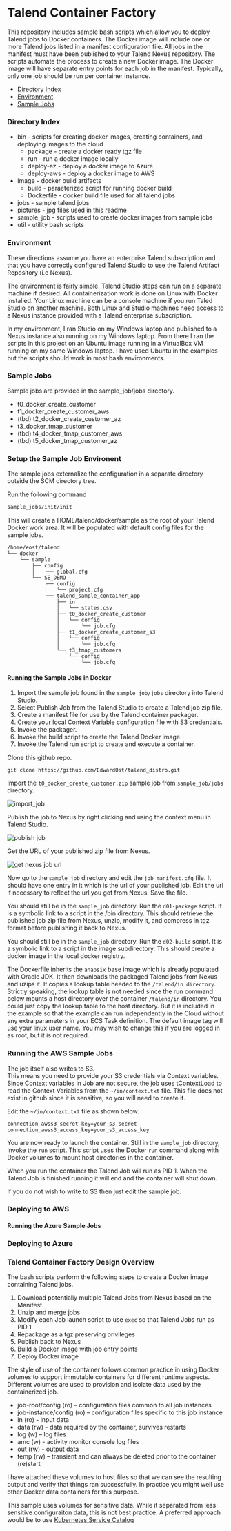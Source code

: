 # Talend Container Factory

This repository includes sample bash scripts which allow you to deploy Talend jobs to Docker containers.
The Docker image will include one or more Talend jobs listed in a manifest configuration file.
All jobs in the manifest must have been published to your Talend Nexus repository.
The scripts automate the process to create a new Docker image.
The Docker image will have separate entry points for each job in the manifest.
Typically, only one job should be run per container instance.

* [Directory Index](#directory-index)
* [Environment](#environment)
* [Sample Jobs](#sample-jobs)

### Directory Index

* bin - scripts for creating docker images, creating containers, and deploying images to the cloud
    * package - create a docker ready tgz file
    * run - run a docker image locally
    * deploy-az - deploy a docker image to Azure
    * deploy-aws - deploy a docker image to AWS
* image - docker build artifacts
    * build - paraeterized script for running docker build
    * Dockerfile - docker build file used for all talend jobs
* jobs - sample talend jobs
* pictures - jpg files used in this readme
* sample_job - scripts used to create docker images from sample jobs
* util - utility bash scripts

### Environment

These directions assume you have an enterprise Talend subscription and that you have correctly configured Talend Studio to use the Talend Artifact Repository (i.e Nexus).

The environment is fairly simple.
Talend Studio steps can run on a separate machine if desired.
All containerization work is done on Linux with Docker installed.
Your Linux machine can be a console machine if you run Taled Studio on another machine.
Both Linux and Studio machines need access to a Nexus instance provided with a Talend enterprise subscription.

In my environment, I ran Studio on my Windows laptop and published to a Nexus instance also running on my Windows laptop.
From there I ran the scripts in this project on an Ubuntu image running in a VirtualBox VM running on my same Windows laptop.
I have used Ubuntu in the examples but the scripts should work in most bash environments.


### Sample Jobs

Sample jobs are provided in the sample_job/jobs directory.

* t0_docker_create_customer
* t1_docker_create_customer_aws
* (tbd) t2_docker_create_customer_az
* t3_docker_tmap_customer
* (tbd) t4_docker_tmap_customer_aws
* (tbd) t5_docker_tmap_customer_az

### Setup the Sample Job Environent

The sample jobs externalize the configuration in a separate directory outside the SCM directory tree.

Run the following command

````bash
sample_jobs/init/init
````

This will create a HOME/talend/docker/sample as the root of your Talend Docker work area.
It will be populated with default config files for the sample jobs.

````
/home/eost/talend
└── docker
    └── sample
        ├── config
        │   └── global.cfg
        └── SE_DEMO
            ├── config
            │   └── project.cfg
            └── talend_sample_container_app
                ├── in
                │   └── states.csv
                ├── t0_docker_create_customer
                │   └── config
                │       └── job.cfg
                ├── t1_docker_create_customer_s3
                │   └── config
                │       └── job.cfg
                └── t3_tmap_customers
                    └── config
                        └── job.cfg
````

#### Running the Sample Jobs in Docker

1.  Import the sample job found in the `sample_job/jobs` directory into Talend Studio. 
2.  Select Publish Job from the Talend Studio to create a Talend job zip file.
3.  Create a manifest file for use by the Talend container packager.
4.  Create your local Context Variable configuration file with S3 credentials.
5.  Invoke the packager.
6.  Invoke the build script to create the Talend Docker image.
7.  Invoke the Talend run script to create and execute a container.

Clone this github repo.

    git clone https://github.com/EdwardOst/talend_distro.git

Import the `t0_docker_create_customer.zip` sample job from `sample_job/jobs` directory.

![import_job](pictures/00_import_job_a.png)

Publish the job to Nexus by right clicking and using the context menu in Talend Studio.

![publish job](pictures/01_publish_job.png)

Get the URL of your published zip file from Nexus.

![get nexus job url](pictures/02_nexus_get_job_url.png)

Now go to the `sample_job` directory and edit the `job_manifest.cfg` file.
It should have one entry in it which is the url of your published job.
Edit the url if necessary to reflect the url you got from Nexus.  Save the file.

You should still be in the `sample_job` directory.
Run the `d01-package` script.  It is a symbolic link to a script in the /bin directory.
This should retrieve the published job zip file from Nexus, unzip, modify it, and compress in tgz format before publishing it back to Nexus.
 
You should still be in the `sample_job` directory.
Run the `d02-build` script.  It is a symbolic link to a script in the image subdirectory.
This should create a docker image in the local docker registry.

The Dockerfile inherits the `anapsix` base image which is already populated with Oracle JDK.
It then downloads the packaged Talend jobs from Nexus and uzips it.
It copies a lookup table needed to the `/talend/in directory`.
Strictly speaking, the lookup table is not needed since the run command below mounts a host directory over the container `/talend/in` directory.
You could just copy the lookup table to the host directory.
But it is included in the example so that the example can run independently in the Cloud without any extra parameters in your ECS Task definition.
The default image tag will use your linux user name.  You may wish to change this if you are logged in as root, but it is not required.

### Running the AWS Sample Jobs

The job itself also writes to S3.  
This means you need to provide your S3 credentials via Context variables.
Since Context variables in Job are not secure, the job uses tContextLoad to read the Context Variables from the `~/in/context.txt` file.
This file does not exist in github since it is sensitive, so you will need to create it.

Edit the `~/in/context.txt` file as shown below.

    connection_awss3_secret_key=your_s3_secret
    connection_awss3_access_key=your_s3_access_key

You are now ready to launch the container.  Still in the `sample_job` directory, invoke the `run` script.  This script uses the Docker `run` command along with Docker volumes to mount host directories in the container.

When you run the container the Talend Job will run as PID 1.  When the Talend Job is finished running it will end and the container will shut down.

If you do not wish to write to S3 then just edit the sample job.

### Deploying to AWS

#### Running the Azure Sample Jobs

### Deploying to Azure

### Talend Container Factory Design Overview

The bash scripts perform the following steps to create a Docker image containing Talend jobs.

1.  Download potentially multiple Talend Jobs from Nexus based on the Manifest.
2.  Unzip and merge jobs
3.  Modify each Job launch script to use `exec` so that Talend Jobs run as PID 1
4.  Repackage as a tgz preserving privileges
5.  Publish back to Nexus
6.  Build a Docker image with job entry points
7.  Deploy Docker image

The style of use of the container follows common practice in using Docker volumes to support immutable containers for different runtime aspects.
Different volumes are used to provision and isolate data used by the containerized job.

* job-root/config (ro) – configuration files common to all job instances
* job-instance/config (ro) – configuration files specific to this job instance
* in (ro) - input data
* data (rw) – data required by the container, survives restarts
* log (w) – log files
* amc (w) - activity monitor console log files
* out (rw) - output data
* temp (rw) – transient and can always be deleted prior to the container (re)start

I have attached these volumes to host files so that we can see the resulting output and verify that things ran successfully.
In practice you might well use other Docker data containers for this purpose.

This sample uses volumes for sensitive data.  While it separated from less sensitive configuraiton data, this is not best practice.
A preferred approach would be to use [Kubernetes Service Catalog](https://kubernetes.io/docs/concepts/service-catalog/)
